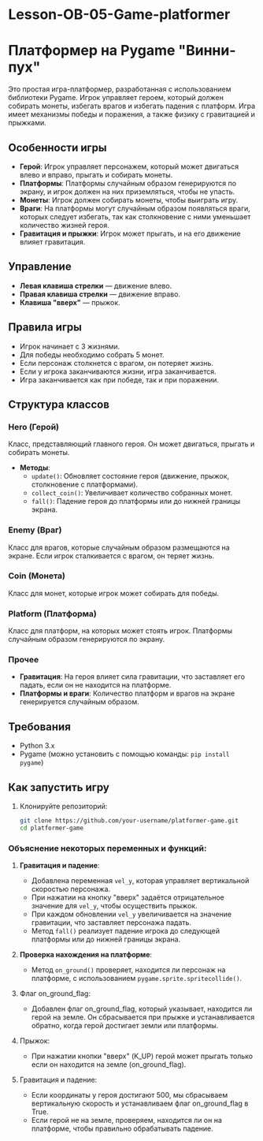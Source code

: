 # Lesson-OB-05-Game-platformer

# Платформер на Pygame "Винни-пух"

Это простая игра-платформер, разработанная с использованием библиотеки Pygame. Игрок управляет героем, который должен собирать монеты, избегать врагов и избегать падения с платформ. Игра имеет механизмы победы и поражения, а также физику с гравитацией и прыжками.

## Особенности игры

- **Герой**: Игрок управляет персонажем, который может двигаться влево и вправо, прыгать и собирать монеты.
- **Платформы**: Платформы случайным образом генерируются по экрану, и игрок должен на них приземляться, чтобы не упасть.
- **Монеты**: Игрок должен собирать монеты, чтобы выиграть игру.
- **Враги**: На платформы могут случайным образом появляться враги, которых следует избегать, так как столкновение с ними уменьшает количество жизней героя.
- **Гравитация и прыжки**: Игрок может прыгать, и на его движение влияет гравитация.

## Управление

- **Левая клавиша стрелки** — движение влево.
- **Правая клавиша стрелки** — движение вправо.
- **Клавиша "вверх"** — прыжок.

## Правила игры

- Игрок начинает с 3 жизнями.
- Для победы необходимо собрать 5 монет.
- Если персонаж столкнется с врагом, он потеряет жизнь.
- Если у игрока заканчиваются жизни, игра заканчивается.
- Игра заканчивается как при победе, так и при поражении.

## Структура классов

### Hero (Герой)

Класс, представляющий главного героя. Он может двигаться, прыгать и собирать монеты.

- **Методы**:
  - `update()`: Обновляет состояние героя (движение, прыжок, столкновение с платформами).
  - `collect_coin()`: Увеличивает количество собранных монет.
  - `fall()`: Падение героя до платформы или до нижней границы экрана.

### Enemy (Враг)

Класс для врагов, которые случайным образом размещаются на экране. Если игрок сталкивается с врагом, он теряет жизнь.

### Coin (Монета)

Класс для монет, которые игрок может собирать для победы.

### Platform (Платформа)

Класс для платформ, на которых может стоять игрок. Платформы случайным образом генерируются по экрану.

### Прочее

- **Гравитация**: На героя влияет сила гравитации, что заставляет его падать, если он не находится на платформе.
- **Платформы и враги**: Количество платформ и врагов на экране генерируется случайным образом.

## Требования

- Python 3.x
- Pygame (можно установить с помощью команды: `pip install pygame`)

## Как запустить игру

1. Клонируйте репозиторий:
   ```bash
   git clone https://github.com/your-username/platformer-game.git
   cd platformer-game

### Объяснение некоторых переменных и функций:
1. **Гравитация и падение**:
   - Добавлена переменная `vel_y`, которая управляет вертикальной скоростью персонажа.
   - При нажатии на кнопку "вверх" задаётся отрицательное значение для `vel_y`, чтобы осуществить прыжок.
   - При каждом обновлении `vel_y` увеличивается на значение гравитации, что заставляет персонажа падать.
   - Метод `fall()` реализует падение игрока до следующей платформы или до нижней границы экрана.

2. **Проверка нахождения на платформе**:
   - Метод `on_ground()` проверяет, находится ли персонаж на платформе, с использованием `pygame.sprite.spritecollide()`.

3. Флаг on_ground_flag:
   - Добавлен флаг on_ground_flag, который указывает, находится ли герой на земле. Он сбрасывается при прыжке и устанавливается обратно, когда герой достигает земли или платформы.

4. Прыжок:
   - При нажатии кнопки "вверх" (K_UP) герой может прыгать только если он находится на земле (on_ground_flag).

5. Гравитация и падение:
   - Если координаты y героя достигают 500, мы сбрасываем вертикальную скорость и устанавливаем флаг on_ground_flag в True.
   - Если герой не на земле, проверяем, находится ли он на платформе, чтобы правильно обрабатывать падение.
